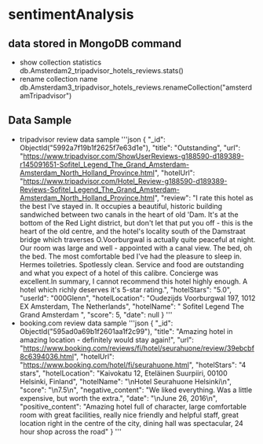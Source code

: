 # sentimentAnalysis

## data stored in MongoDB command
* show collection statistics  
db.Amsterdam2_tripadvisor_hotels_reviews.stats()
* rename collection name  
db.Amsterdam3_tripadvisor_hotels_reviews.renameCollection("amsterdamTripadvisor")
 
## Data Sample
* tripadvisor review data sample
'''json
{
    "_id": ObjectId("5992a7f19b1f2625f7e63d1e"),
    "title": "Outstanding",
    "url": "https://www.tripadvisor.com/ShowUserReviews-g188590-d189389-r145091651-Sofitel_Legend_The_Grand_Amsterdam-Amsterdam_North_Holland_Province.html",
    "hotelUrl": "https://www.tripadvisor.com/Hotel_Review-g188590-d189389-Reviews-Sofitel_Legend_The_Grand_Amsterdam-Amsterdam_North_Holland_Province.html",
    "review": "I rate this hotel as the best I've stayed in. It occupies a beautiful, historic building sandwiched between two canals in the heart of old 'Dam. It's at the bottom of the Red Light district, but don't let that put you off - this is the heart of the old centre, and the hotel's locality south of the Damstraat bridge which traverses O.Voorburgwal is actually quite peaceful at night. Our room was large and well - appointed with a canal view. The bed, oh the bed. The most comfortable bed I've had the pleasure to sleep in. Hermes toiletries. Spotlessly clean. Service and food are outstanding and what you expect of a hotel of this calibre. Concierge was excellent.In summary, I cannot recommend this hotel highly enough. A hotel which richly deserves it's 5-star rating.",
    "hotelStars": "5.0",
    "userId": "000Glenn",
    "hotelLocation": "Oudezijds Voorburgwal 197, 1012 EX Amsterdam, The Netherlands",
    "hotelName": " Sofitel Legend The Grand Amsterdam ",
    "score": 5,
    "date": null
}
'''
* booking.com review data sample
'''json
{
    "_id": ObjectId("595ad0a69b1f2601aa1f2c99"),
    "title": "Amazing hotel in amazing location - definitely would stay again!",
    "url": "https://www.booking.com/reviews/fi/hotel/seurahuone/review/39ebcbf8c6394036.html",
    "hotelUrl": "https://www.booking.com/hotel/fi/seurahuone.html",
    "hotelStars": "4 stars",
    "hotelLocation": "Kaivokatu 12, Eteläinen Suurpiiri, 00100 Helsinki, Finland",
    "hotelName": "\nHotel Seurahuone Helsinki\n",
    "score": "\n7.5\n",
    "negative_content": "We liked everything. Was a little expensive, but worth the extra.",
    "date": "\nJune 26, 2016\n",
    "positive_content": "Amazing hotel full of character, large comfortable room with great facilities, really nice friendly and helpful staff, great location right in the centre of the city, dining hall was spectacular, 24 hour shop across the road"
}
'''
